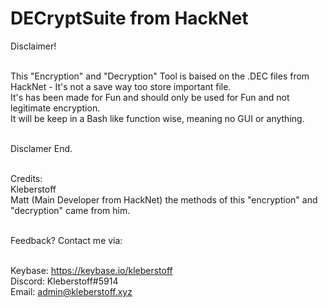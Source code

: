<h1>DECryptSuite from HackNet</h1>
<p size="16">
Disclaimer! <br><br>

This "Encryption" and "Decryption" Tool is baised on the .DEC files from HackNet - It's not a save way too store important file. <br>
It's has been made for Fun and should only be used for Fun and not legitimate encryption.<br>
It will be keep in a Bash like function wise, meaning no GUI or anything. <br><br>

Disclamer End. <br><br>

Credits:<br>
Kleberstoff<br>
Matt (Main Developer from HackNet) the methods of this "encryption" and "decryption" came from him.<br><br>

Feedback? Contact me via:
<br><br>

Keybase: https://keybase.io/kleberstoff<br>
Discord: Kleberstoff#5914<br>
Email: admin@kleberstoff.xyz<br>
</p>
  
